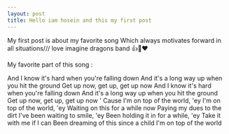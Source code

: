 ```yaml
---
layout: post
title: Hello iam hosein and this my first post 
---
```


My first post is about my favorite song Which always motivates forward in all situations/// love imagine dragons band 👍🙌❤

My favorite part of this song :

 And I know it's hard when you're falling down
 And it's a long way up when you hit the ground
 Get up now, get up, get up now
 And I know it's hard when you're falling down
 And it's a long way up when you hit the ground
 Get up now, get up, get up now
' Cause I'm on top of the world, 'ey
 I'm on top of the world, 'ey
 Waiting on this for a while now
 Paying my dues to the dirt
 I've been waiting to smile, 'ey
 Been holding it in for a while, 'ey
 Take it with me if I can
 Been dreaming of this since a child
 I'm on top of the world
